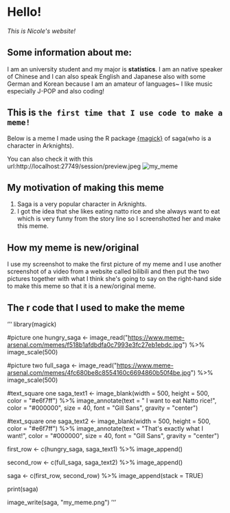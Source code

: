# Hello!
*This is Nicole's website!*


## Some information about me:
I am an university student and my major is **statistics**. I am an native speaker of Chinese and I can also speak English and Japanese also with some German and Korean because I am an amateur of languages~ I like music especially J-POP and also coding!

## This is `the first time that I use code to make a meme!`
Below is a meme I made using the R package [{magick}](https://cran.r-project.org/web/packages/magick/vignettes/intro.html) of saga(who is a character in Arknights).

You can also check it with this url:http://localhost:27749/session/preview.jpeg
![my_meme](https://user-images.githubusercontent.com/100815234/157364901-0cd1a4f4-7738-4d11-9266-0f3524b31efc.jpeg)

## My motivation of making this meme
1. Saga is a very popular character in Arknights.
2. I got the idea that she likes eating natto rice and she always want to eat which is very funny from the story line so I screenshotted her and make this meme.


## How my meme is new/original 
I use my screenshot to make the first picture of my meme and I use another screenshot of a video from a website called bilibili and then put the two pictures together with what I think she's going to say on the right-hand side to make this meme so that it is a new/original meme.

## The r code that I used to make the meme
‘’‘
library(magick)

#picture one
hungry_saga <- image_read("https://www.meme-arsenal.com/memes/f518b1afdbdfa0c7993e3fc27eb1ebdc.jpg") %>%
  image_scale(500)

#picture two
full_saga <- image_read("https://www.meme-arsenal.com/memes/4fc680be8c8554160c6694860b50f4be.jpg") %>%
  image_scale(500)

#text_square one
saga_text1 <- image_blank(width = 500, height = 500, color = "#e6f7ff") %>%
  image_annotate(text = " I want to eat Natto rice!", color = "#000000", size = 40, font = "Gill Sans", gravity = "center")

#text_square one
saga_text2 <- image_blank(width = 500, height = 500, color = "#e6f7ff") %>%
  image_annotate(text = "That's exactly what I want!", color = "#000000", size = 40, font = "Gill Sans", gravity = "center")

first_row <- c(hungry_saga, saga_text1) %>%
  image_append()

second_row <- c(full_saga, saga_text2) %>%
  image_append()

saga <- c(first_row, second_row) %>%
  image_append(stack = TRUE)

print(saga)

image_write(saga, "my_meme.png")
’‘’
